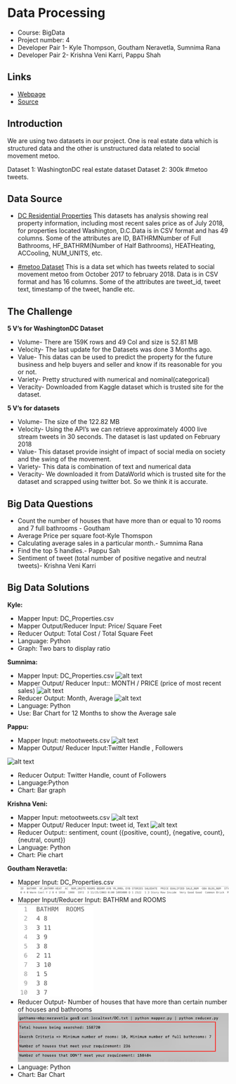 # Data Processing
- Course: BigData
- Project number: 4
- Developer Pair 1- Kyle Thompson, Goutham Neravetla, Sumnima Rana
- Developer Pair 2- Krishna Veni Karri, Pappu Shah


## Links
- [Webpage](https://sumnimarana1.github.io/MapReduceProjectGroup4/ "MapReduce Project group 4")
- [Source](https://github.com/sumnimarana1/MapReduceProjectGroup4 "MapReduce Project group 4")

## Introduction

We are using two datasets in our project.
One is real estate data which is structured data and the other is unstructured data related to social movement metoo.

Dataset 1: WashingtonDC real estate dataset
Dataset 2: 300k #metoo tweets.



## Data Source
- [DC Residential Properties](https://www.kaggle.com/christophercorrea/dc-residential-properties "Website for dataset")
This datasets has analysis showing real property information, including most recent sales price as of July 2018, for properties located Washington, D.C.Data is in CSV format and has 49 columns. Some of the attributes are ID, BATHRMNumber of Full Bathrooms, HF_BATHRM(Number of Half Bathrooms), HEATHeating, ACCooling, NUM_UNITS, etc.

- [#metoo Dataset](https://data.world/rdeeds/350k-metoo-tweets)
This is a data set which has tweets related to social movement metoo from October 2017 to february 2018. Data is in CSV format and has 16 columns. Some of the attributes are tweet_id, tweet text, timestamp of the tweet, handle etc.



## The Challenge

**5 V’s for WashingtonDC Dataset**
- Volume- There are 159K rows and 49 Col and size is 52.81 MB
- Velocity- The last update for the Datasets was done 3 Months ago.
- Value- This datas can be used to predict the property for the future business and help buyers and seller and know if its reasonable for you or not.
- Variety- Pretty structured with numerical and nominal(categorical)
- Veracity- Downloaded from Kaggle dataset which is trusted site for the dataset.

**5 V’s for datasets**
- Volume- The size of the 122.82 MB
- Velocity- Using the API’s we can retrieve approximately 4000 live stream tweets in 30 seconds. The dataset is last updated on February 2018
- Value- This dataset provide insight of impact of social media on society and the swing of the movement.
- Variety- This data is combination of text and numerical data
- Veracity- We downloaded it from DataWorld which is trusted site for the dataset and scrapped using twitter bot. So we think it is accurate.

## Big Data Questions
- Count the number of houses that have more than or equal to 10 rooms and 7 full bathrooms  - Goutham
- Average Price per square foot-Kyle Thomspon
- Calculating average sales in a particular month.- Sumnima Rana
- Find the top 5 handles.- Pappu Sah
- Sentiment of tweet (total  number of positive negative and neutral tweets)-  Krishna Veni Karri


## Big Data Solutions

**Kyle:**
* Mapper Input: DC_Properties.csv
* Mapper Output/Reducer Input: Price/ Square Feet
* Reducer Output: Total Cost / Total Square Feet
* Language: Python
* Graph: Two bars to display ratio

**Sumnima:**
* Mapper Input: DC_Properties.csv
 ![alt text](https://github.com/Sumnimarana1/MapReduceProjectGroup4/blob/master/rana/images/mapper.png)
* Mapper Output/ Reducer Input:: MONTH / PRICE (price of most recent sales)
 ![alt text](https://github.com/Sumnimarana1/MapReduceProjectGroup4/blob/master/rana/images/MapperO.png)
* Reducer Output: Month, Average
 ![alt text](https://github.com/Sumnimarana1/MapReduceProjectGroup4/blob/master/rana/images/ReducerO.png)
* Language: Python
* Use: Bar Chart for 12 Months to show the Average sale

**Pappu:**
* Mapper Input: metootweets.csv
![alt text](https://github.com/Sumnimarana1/MapReduceProjectGroup4/blob/master/karri/images/mapper_input.PNG)
* Mapper Output/ Reducer Input:Twitter Handle , Followers

![alt text](https://github.com/Sumnimarana1/MapReduceProjectGroup4/blob/master/karri/images/sah_output.PNG)
* Reducer Output: Twitter Handle, count of Followers
* Language:Python
* Chart: Bar graph

**Krishna Veni:**
* Mapper Input: metootweets.csv
![alt text](https://github.com/Sumnimarana1/MapReduceProjectGroup4/blob/master/karri/images/mapper_input.PNG)
* Mapper Output/ Reducer Input: tweet id, Text
![alt text](https://github.com/Sumnimarana1/MapReduceProjectGroup4/blob/master/karri/images/Reducer_input.PNG)
* Reducer Output::  sentiment, count ({positive, count}, {negative, count}, {neutral, count})
* Language:  Python
* Chart: Pie chart

**Goutham Neravetla:**
* Mapper Input: DC_Properties.csv
![alt text](neravetla/images/neramapperinput.png)
* Mapper Input/Reducer Input: BATHRM and ROOMS
![alt text](neravetla/images/nerareducerinput.png)
* Reducer Output- Number of houses that have more than certain number of houses and bathrooms
![alt text](neravetla/images/nerareduceroutput.png)
* Language: Python
* Chart: Bar Chart
